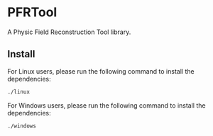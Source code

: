 # PFRTool

A Physic Field Reconstruction Tool library.

## Install

For Linux users, please run the following command to install the dependencies:

```bash
./linux
```

For Windows users, please run the following command to install the dependencies:

```bash
./windows
```